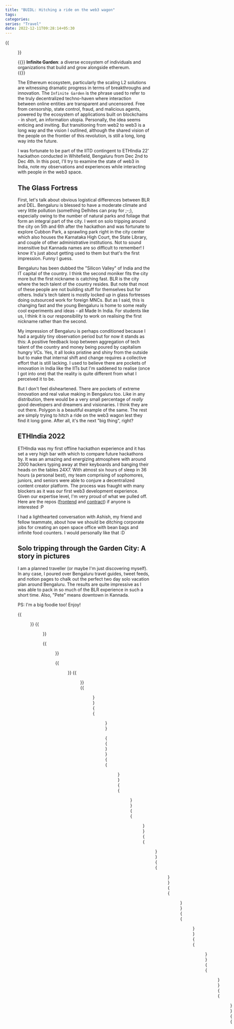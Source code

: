 ```yaml
---
title: "BUIDL: Hitching a ride on the web3 wagon"
tags:
categories: 
series: "Travel"
date: 2022-12-11T09:28:14+05:30
---
```



{{<figure src="/img/ethindia22/18.jpeg" width="400px" caption="ETHIndia 2022' @Whitefield, BLR">}}

{{<bq>}}
**Infinite Garden**: a diverse ecosystem of individuals and organizations that build and grow alongside ethereum.   
{{</bq>}}


The Ethereum ecosystem, particularly the scaling L2 solutions are witnessing dramatic progress in terms of breakthroughs and innovation. The `Infinite Garden` is the phrase used to refer to the truly decentralized techno-haven where interaction between online entities are transparent and uncensored. Free from censorship, state control, fraud, and malicious agents, powered by the ecosystem of applications built on blockchains - in short, an information utopia. Personally, the idea seems enticing and inviting. But transitioning from web2 to web3 is a long way and the vision I outlined, although the shared vision of the people on the frontier of this revolution, is still a long, long way into the future.   

I was fortunate to be part of the IITD contingent to ETHIndia 22' hackathon conducted in Whitefield, Bengaluru from Dec 2nd to Dec 4th. In this post, I'll try to examine the state of web3 in India, note my observations and experiences while interacting with people in the web3 space.    

## The Glass Fortress    

First, let's talk about obvious logistical differences between BLR and DEL. Bengaluru is blessed to have a moderate climate and very little pollution (something Delhites can pray for ;-;), especially owing to the number of natural parks and foliage that form an integral part of the city. I went on solo tripping around the city on 5th and 6th after the hackathon and was fortunate to explore Cubbon Park, a sprawling park right in the city center which also houses the Karnataka High Court, the State Library, and couple of other administrative institutions. Not to sound insensitive but Kannada names are so difficult to remember! I know it's just about getting used to them but that's the first impression. Funny I guess.  

Bengaluru has been dubbed the "Silicon Valley" of India and the IT capital of the country. I think the second moniker fits the city more but the first nickname is catching fast. BLR is the city where the tech talent of the country resides. But note that most of these people are not building stuff for themselves but for others. India's tech talent is mostly locked up in glass fortresses doing outsourced work for foreign MNCs. But as I said, this is changing fast and the young Bengaluru is home to some really cool experiments and ideas - all Made In India. For students like us, I think it is our responsibility to work on realising the first nickname rather than the second.     

My impression of Bengaluru is perhaps conditioned because I had a argubly tiny observation period but for now it stands as this: A positive feedback loop between aggregation of tech talent of the country and money being poured by capitalism hungry VCs. Yes, it all looks pristine and shiny from the outside but to make that internal shift and change requires a collective effort that is still lacking. I used to believe there are pockets of innovation in India like the IITs but I'm saddened to realise (once I got into one) that the reality is quite different from what I perceived it to be.   

But I don't feel disheartened. There are pockets of extreme innovation and real value making in Bengaluru too. Like in any distribution, there would be a very small percentage of _really_ good developers and dreamers and visionaries. I think they are out there. Polygon is a beautiful example of the same. The rest are simply trying to hitch a ride on the web3 wagon lest they find it long gone. After all, it's the next "big thing", right?    

## ETHIndia 2022   

ETHIndia was my first offline hackathon experience and it has set a very high bar with which to compare future hackathons by. It was an amazing and energizing atmosphere with around 2000 hackers typing away at their keyboards and banging their heads on the tables 24X7. With atmost six hours of sleep in 36 hours (a personal best), my team comprising of sophomores, juniors, and seniors were able to conjure a decentralized content creator platform. The process was fraught with many blockers as it was our first web3 development experience. Given our expertise level, I'm very proud of what we pulled off. Here are the repos ([frontend][1] and [contract][0]) if anyone is interested :P   

I had a lighthearted conversation with Ashish, my friend and fellow teammate, about how we should be ditching corporate jobs for creating an open space office with bean bags and infinite food counters. I would personally like that :D   

## Solo tripping through the Garden City: A story in pictures   

I am a planned traveller (or maybe I'm just discovering myself). In any case, I poured over Bengaluru travel guides, tweet feeds, and notion pages to chalk out the perfect two day solo vacation plan around Bengaluru. The results are quite impressive as I was able to pack in so much of the BLR experience in such a short time. Also, "Pete" means downtown in Kannada.   


PS: I'm a big foodie too! Enjoy!     


{{<figure src="/img/ethindia22/16.jpeg" width="400px" caption="The (partial) team @ETHIndia 22'!">}}
{{<figure src="/img/ethindia22/2.jpeg" width="400px" caption="Glen's Bakehouse; to satiate one's sweet tooth :D">}}   

{{<figure src="/img/ethindia22/1.jpeg" width="400px" caption="Church Street, perfect for partying and having a nightlife.">}}   

{{<figure src="/img/ethindia22/10.jpeg" width="400px" caption="Bisi bele bath @Rameshwaram Cafe.">}}
{{<figure src="/img/ethindia22/4.jpeg" width="400px" caption="State Library at Cubbon Park; books <3">}}
{{<figure src="/img/ethindia22/7.jpeg" width="400px" caption="Ice cream @ Corner House is a must-try; just heavenly stuff.">}}
{{<figure src="/img/ethindia22/5.jpeg" width="400px" caption="Breakfast @ MTR. Try their Rava Idli, according to popular legend, they invented it.">}}

{{<ds sum="Want more pictures? (Click me)">}}
{{<figure src="/img/ethindia22/6.jpeg" width="400px" caption="The :sparkle: Rava Idli :sparkle:; so good I ended up having two of 'em :P">}}
{{<figure src="/img/ethindia22/8.jpeg" width="400px" caption="...presenting _Death by Chocolate_; a sinful, delectable, and evil ice cream mix; argh just too good :P">}}
{{<figure src="/img/ethindia22/9.jpeg" width="400px" caption="Upma @Rameshwaram Cafe">}}
{{<figure src="/img/ethindia22/11.jpeg" width="400px" caption="Dosa @Rameshwaram; like obviously">}}
{{<figure src="/img/ethindia22/12.jpeg" width="400px" caption="Vadas!">}}
{{<figure src="/img/ethindia22/13.jpeg" width="400px" caption="More Dosa :P (Man, am I gonna miss these in Delhi ;-;)">}}
{{<figure src="/img/ethindia22/14.jpeg" width="400px" caption="Idli!">}}
{{<figure src="/img/ethindia22/15.jpeg" width="400px" caption="Hehe :O">}}
{{<figure src="/img/ethindia22/3.jpeg" width="400px" caption="_wink, wink_">}}
{{<figure src="/img/ethindia22/0.jpeg" width="400px" caption="Champaca Bookstore and Cafe, an independent, woman-run cafe with an engaging atmosphere.">}}   
{{<figure src="/img/ethindia22/17.jpeg" width="400px" caption="My team! From left, Ashish, Shivam, me, Anirudh, and Kavya">}}
{{<figure src="/img/ethindia22/19.jpeg" width="400px" caption="Bengaluru, the garden city!">}}
{{</ds>}}

Here are the guides if anyone needs:  
1. [DevFolio City Guide][2] (Notion)   
2. [Ek Baar Banta Hai][3] (Notion)    
3. [Twitter feed][4] (Twitter)   

Rant: I was still unable to visit a few places I had on my list such as HAL museum, Commercial St. and try out food at Meghana and Nagarjuna. Until next time :)    

## Marginal notes    

My [last entry][5] was six months ago during endsem break of the last semester. I tried to write in between but you can imagine the kind of engagement and commitments that sophomore year at college demands. The Bengaluru trip was a happy incident and I'm glad I took the call. I observed and learnt many things.   

On a personal level as a developer, the hackathon gave me perspective. It made me humbled and grounded. It was a revelationary experience to interact with people in the industry and to be aware of that body of brilliant developers and changemakers outside the confines of IITD.   

Keep an eye for this space. I intend to write more in the break hopefully.   

Thanks for tuning in, :)   

[0]: https://github.com/ashish4arora/creatorforce-backend
[1]: https://github.com/basil08/creatorforce-frontend
[2]: https://devfolio.notion.site/4f8ed7cd0a2e4c66865fef887780147c?v=092dfb1669654d2c93612130adb304d0
[3]: https://north-package-bf0.notion.site/783d914fa5dd4190b93d8170523a784c?v=6644ce25279b421a87ecc107a94a4b06  
[4]: https://twitter.com/shlokafc/status/1582307472400089089?ref_src=twsrc%5Etfw%7Ctwcamp%5Etweetembed&ref_url=https%3A%2F%2Fdevfolio.notion.site%2FBengaluru-City-Guide-718f25f2f0d3495eb81a8a5f0b7ec086
[5]: /post/à-bout-de-souffle-the-politics-of-godards-debut-feature/